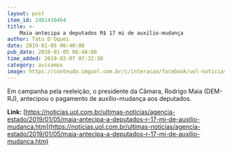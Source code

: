```yaml
---
layout: post
item_id: 2481430464
title: >-
    Maia antecipa a deputados R$ 17 mi de auxílio-mudança
author: Tatu D'Oquei
date: 2019-01-05 06:40:00
pub_date: 2019-01-05 06:40:00
time_added: 2019-02-07 07:32:38
category: avisamos
image: https://conteudo.imguol.com.br/c/interacao/facebook/uol-noticias-600px.jpg
---
```


Em campanha pela reeleição, o presidente da Câmara, Rodrigo Maia (DEM-RJ), antecipou o pagamento de auxílio-mudança aos deputados.

**Link:** [https://noticias.uol.com.br/ultimas-noticias/agencia-estado/2019/01/05/maia-antecipa-a-deputados-r-17-mi-de-auxilio-mudanca.htm](https://noticias.uol.com.br/ultimas-noticias/agencia-estado/2019/01/05/maia-antecipa-a-deputados-r-17-mi-de-auxilio-mudanca.htm)

